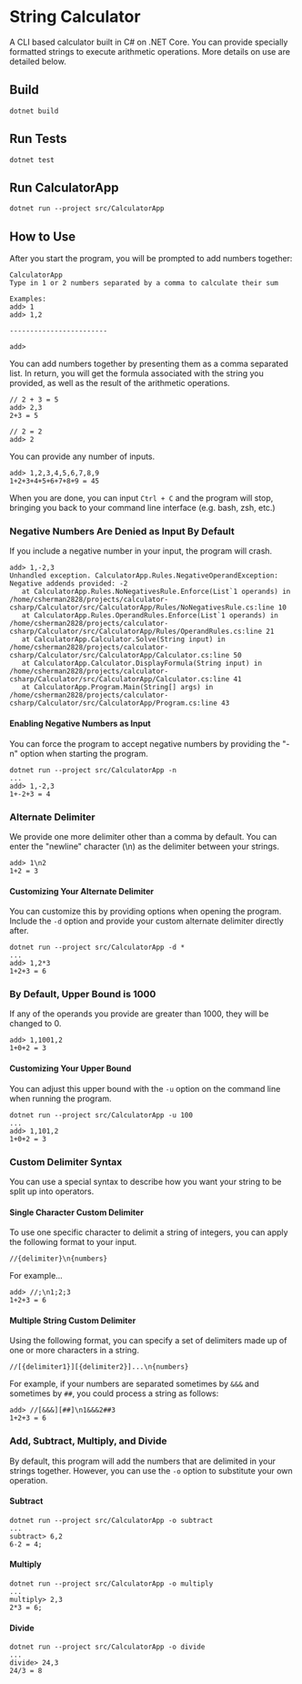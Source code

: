 # String Calculator

A CLI based calculator built in C# on .NET Core. You can provide specially formatted strings to execute arithmetic operations. More details on use are detailed below.

## Build

```
dotnet build
```

## Run Tests

```
dotnet test
```

## Run CalculatorApp

```
dotnet run --project src/CalculatorApp
```

## How to Use

After you start the program, you will be prompted to add numbers together:

```
CalculatorApp
Type in 1 or 2 numbers separated by a comma to calculate their sum

Examples:
add> 1
add> 1,2

------------------------

add> 
```

You can add numbers together by presenting them as a comma separated list. In return, you
will get the formula associated with the string you provided, as well as the result of the
arithmetic operations.

```
// 2 + 3 = 5
add> 2,3
2+3 = 5

// 2 = 2
add> 2
```

You can provide any number of inputs.

```
add> 1,2,3,4,5,6,7,8,9
1+2+3+4+5+6+7+8+9 = 45
```

When you are done, you can input `Ctrl + C` and the program will stop, bringing you back
to your command line interface (e.g. bash, zsh, etc.)

### Negative Numbers Are Denied as Input By Default

If you include a negative number in your input, the program will crash.

```
add> 1,-2,3
Unhandled exception. CalculatorApp.Rules.NegativeOperandException: Negative addends provided: -2
   at CalculatorApp.Rules.NoNegativesRule.Enforce(List`1 operands) in /home/csherman2828/projects/calculator-csharp/Calculator/src/CalculatorApp/Rules/NoNegativesRule.cs:line 10
   at CalculatorApp.Rules.OperandRules.Enforce(List`1 operands) in /home/csherman2828/projects/calculator-csharp/Calculator/src/CalculatorApp/Rules/OperandRules.cs:line 21
   at CalculatorApp.Calculator.Solve(String input) in /home/csherman2828/projects/calculator-csharp/Calculator/src/CalculatorApp/Calculator.cs:line 50
   at CalculatorApp.Calculator.DisplayFormula(String input) in /home/csherman2828/projects/calculator-csharp/Calculator/src/CalculatorApp/Calculator.cs:line 41
   at CalculatorApp.Program.Main(String[] args) in /home/csherman2828/projects/calculator-csharp/Calculator/src/CalculatorApp/Program.cs:line 43
```

#### Enabling Negative Numbers as Input

You can force the program to accept negative numbers by providing the "-n" option
when starting the program.

```
dotnet run --project src/CalculatorApp -n
...
add> 1,-2,3
1+-2+3 = 4
```

### Alternate Delimiter

We provide one more delimiter other than a comma by default. You can enter the "newline" character (\n)
as the delimiter between your strings.

```
add> 1\n2
1+2 = 3
```

#### Customizing Your Alternate Delimiter

You can customize this by providing options when opening the program. Include the `-d` option and provide your
custom alternate delimiter directly after.

```
dotnet run --project src/CalculatorApp -d *
...
add> 1,2*3
1+2+3 = 6
```

### By Default, Upper Bound is 1000

If any of the operands you provide are greater than 1000, they will be changed to 0. 

```
add> 1,1001,2
1+0+2 = 3
```

#### Customizing Your Upper Bound

You can adjust this upper bound with the `-u` option on the command line when running the program.

```
dotnet run --project src/CalculatorApp -u 100
...
add> 1,101,2
1+0+2 = 3
```

### Custom Delimiter Syntax

You can use a special syntax to describe how you want your string to be split up into operators.

#### Single Character Custom Delimiter

To use one specific character to delimit a string of integers, you can apply the following
format to your input.

```
//{delimiter}\n{numbers}
```

For example...

```
add> //;\n1;2;3
1+2+3 = 6
```

#### Multiple String Custom Delimiter

Using the following format, you can specify a set of delimiters made up of one or more characters in a string.

```
//[{delimiter1}][{delimiter2}]...\n{numbers}
```

For example, if your numbers are separated sometimes by `&&&` and sometimes by `##`, you could process a string as follows:

```
add> //[&&&][##]\n1&&&2##3
1+2+3 = 6
```

### Add, Subtract, Multiply, and Divide

By default, this program will add the numbers that are delimited in your strings together. However,
you can use the `-o` option to substitute your own operation.

#### Subtract

```
dotnet run --project src/CalculatorApp -o subtract
...
subtract> 6,2
6-2 = 4;
```

#### Multiply

```
dotnet run --project src/CalculatorApp -o multiply
...
multiply> 2,3
2*3 = 6;
```

#### Divide

```
dotnet run --project src/CalculatorApp -o divide
...
divide> 24,3
24/3 = 8
```
